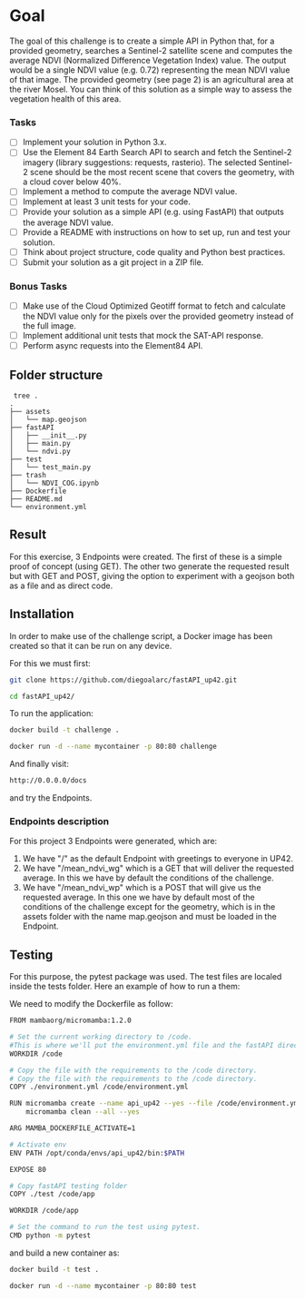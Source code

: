 # Goal

The goal of this challenge is to create a simple API in Python that, for a provided geometry, searches a Sentinel-2 satellite scene and computes the average NDVI (Normalized Difference Vegetation Index) value. The output would be a single NDVI value (e.g. 0.72) representing the mean NDVI value of that image. The provided geometry (see page 2) is an agricultural area at the river Mosel. You can think of this solution as a simple way to assess the vegetation health of this area.


### Tasks

 - [ ] Implement your solution in Python 3.x.
 - [ ] Use the Element 84 Earth Search API to search and fetch the Sentinel-2 imagery (library suggestions: requests, rasterio). The selected Sentinel-2 scene should be the most recent scene that covers the geometry, with a cloud cover below 40%.
 - [ ] Implement a method to compute the average NDVI value.
 - [ ] Implement at least 3 unit tests for your code. 
 - [ ] Provide your solution as a simple API (e.g. using FastAPI) that outputs the average NDVI value.
 - [ ] Provide a README with instructions on how to set up, run and test your solution.
 - [ ] Think about project structure, code quality and Python best practices.
 - [ ] Submit your solution as a git project in a ZIP file.

### Bonus Tasks

 - [ ] Make use of the Cloud Optimized Geotiff format to fetch and calculate the NDVI value only for the pixels over the provided geometry instead of the full image.
 - [ ] Implement additional unit tests that mock the SAT-API response.
 - [ ] Perform async requests into the Element84 API.

## Folder structure

``` text
 tree .
.
├── assets
│   └── map.geojson
├── fastAPI
│   ├── __init__.py
│   ├── main.py
│   └── ndvi.py
├── test
│   └── test_main.py
├── trash
│   └── NDVI_COG.ipynb
├── Dockerfile
├── README.md
└── environment.yml
```

## Result

For this exercise, 3 Endpoints were created.
The first of these is a simple proof of concept (using GET).
The other two generate the requested result but with GET and POST, giving the option to experiment with a geojson both as a file and as direct code.


## Installation

In order to make use of the challenge script, a Docker image has been created so that it can be run on any device.

For this we must first:

```bash
git clone https://github.com/diegoalarc/fastAPI_up42.git

cd fastAPI_up42/
```

To run the application:

```bash
docker build -t challenge .

docker run -d --name mycontainer -p 80:80 challenge
```

And finally visit:

```bash
http://0.0.0.0/docs
```
and try the Endpoints.

### Endpoints description

For this project 3 Endpoints were generated, which are:

1. We have "/" as the default Endpoint with greetings to everyone in UP42.
2. We have "/mean_ndvi_wg" which is a GET that will deliver the requested average. In this we have by default the conditions of the challenge.
3. We have "/mean_ndvi_wp" which is a POST that will give us the requested average. In this one we have by default most of the conditions of the challenge except for the geometry, which is in the assets folder with the name map.geojson and must be loaded in the Endpoint.

## Testing

For this purpose, the pytest package was used. The test files are localed inside the tests folder. Here an example of how to run a them:

We need to modify the Dockerfile as follow:

```bash
FROM mambaorg/micromamba:1.2.0

# Set the current working directory to /code.
#This is where we'll put the environment.yml file and the fastAPI directory.
WORKDIR /code

# Copy the file with the requirements to the /code directory.
# Copy the file with the requirements to the /code directory.
COPY ./environment.yml /code/environment.yml

RUN micromamba create --name api_up42 --yes --file /code/environment.yml && \
    micromamba clean --all --yes

ARG MAMBA_DOCKERFILE_ACTIVATE=1

# Activate env
ENV PATH /opt/conda/envs/api_up42/bin:$PATH

EXPOSE 80

# Copy fastAPI testing folder
COPY ./test /code/app

WORKDIR /code/app

# Set the command to run the test using pytest.
CMD python -m pytest
```
and build a new container as:

```bash
docker build -t test .

docker run -d --name mycontainer -p 80:80 test
```

